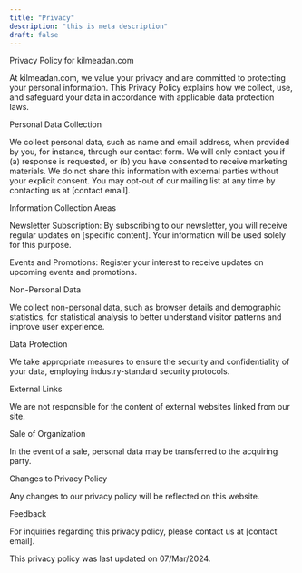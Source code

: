 ```yaml
---
title: "Privacy"
description: "this is meta description"
draft: false
---
```


Privacy Policy for kilmeadan.com

At kilmeadan.com, we value your privacy and are committed to protecting your personal information. This Privacy Policy explains how we collect, use, and safeguard your data in accordance with applicable data protection laws.

Personal Data Collection

We collect personal data, such as name and email address, when provided by you, for instance, through our contact form. We will only contact you if (a) response is requested, or (b) you have consented to receive marketing materials. We do not share this information with external parties without your explicit consent. You may opt-out of our mailing list at any time by contacting us at [contact email].

Information Collection Areas

Newsletter Subscription: By subscribing to our newsletter, you will receive regular updates on [specific content]. Your information will be used solely for this purpose.

Events and Promotions: Register your interest to receive updates on upcoming events and promotions.

Non-Personal Data

We collect non-personal data, such as browser details and demographic statistics, for statistical analysis to better understand visitor patterns and improve user experience.

Data Protection

We take appropriate measures to ensure the security and confidentiality of your data, employing industry-standard security protocols.

External Links

We are not responsible for the content of external websites linked from our site.

Sale of Organization

In the event of a sale, personal data may be transferred to the acquiring party.

Changes to Privacy Policy

Any changes to our privacy policy will be reflected on this website.

Feedback

For inquiries regarding this privacy policy, please contact us at [contact email].

This privacy policy was last updated on 07/Mar/2024.